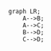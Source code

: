 <script src="https://cdn.jsdelivr.net/npm/mermaid/dist/mermaid.min.js"></script>
<script>
    mermaid.initialize({
        startOnLoad: true
    });
</script>

```mermaid
graph LR;
    A-->B;
    A-->C;
    B-->D;
    C-->D;
